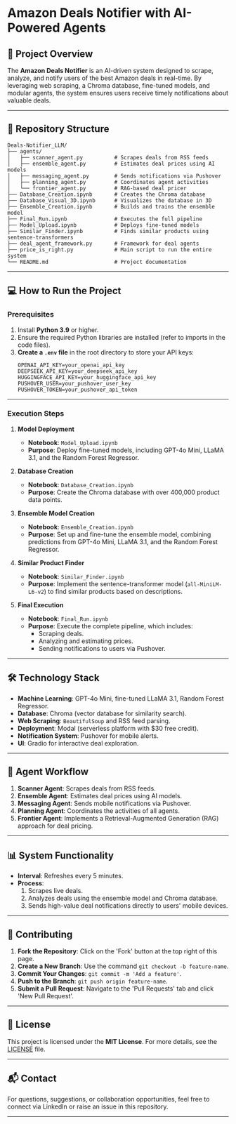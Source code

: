 
# **Amazon Deals Notifier with AI-Powered Agents**

## 🚀 **Project Overview**
The **Amazon Deals Notifier** is an AI-driven system designed to scrape, analyze, and notify users of the best Amazon deals in real-time. By leveraging web scraping, a Chroma database, fine-tuned models, and modular agents, the system ensures users receive timely notifications about valuable deals.

---

## 📂 **Repository Structure**
```
Deals-Notifier_LLM/
├── agents/
│   ├── scanner_agent.py          # Scrapes deals from RSS feeds
│   ├── ensemble_agent.py         # Estimates deal prices using AI models
│   ├── messaging_agent.py        # Sends notifications via Pushover
│   ├── planning_agent.py         # Coordinates agent activities
│   └── frontier_agent.py         # RAG-based deal pricer
├── Database_Creation.ipynb       # Creates the Chroma database
├── Database_Visual_3D.ipynb      # Visualizes the database in 3D
├── Ensemble_Creation.ipynb       # Builds and trains the ensemble model
├── Final_Run.ipynb               # Executes the full pipeline
├── Model_Upload.ipynb            # Deploys fine-tuned models
├── Similar_Finder.ipynb          # Finds similar products using sentence-transformers
├── deal_agent_framework.py       # Framework for deal agents
├── price_is_right.py             # Main script to run the entire system
└── README.md                     # Project documentation
```

---

## 💻 **How to Run the Project**

### **Prerequisites**
1. Install **Python 3.9** or higher.
2. Ensure the required Python libraries are installed (refer to imports in the code files).
3. **Create a `.env` file** in the root directory to store your API keys:
   ```
   OPENAI_API_KEY=your_openai_api_key
   DEEPSEEK_API_KEY=your_deepseek_api_key
   HUGGINGFACE_API_KEY=your_huggingface_api_key
   PUSHOVER_USER=your_pushover_user_key
   PUSHOVER_TOKEN=your_pushover_api_token
   ```

---

### **Execution Steps**
1. **Model Deployment**
   - **Notebook**: `Model_Upload.ipynb`
   - **Purpose**: Deploy fine-tuned models, including GPT-4o Mini, LLaMA 3.1, and the Random Forest Regressor.

2. **Database Creation**
   - **Notebook**: `Database_Creation.ipynb`
   - **Purpose**: Create the Chroma database with over 400,000 product data points.

3. **Ensemble Model Creation**
   - **Notebook**: `Ensemble_Creation.ipynb`
   - **Purpose**: Set up and fine-tune the ensemble model, combining predictions from GPT-4o Mini, LLaMA 3.1, and the Random Forest Regressor.

4. **Similar Product Finder**
   - **Notebook**: `Similar_Finder.ipynb`
   - **Purpose**: Implement the sentence-transformer model (`all-MiniLM-L6-v2`) to find similar products based on descriptions.

5. **Final Execution**
   - **Notebook**: `Final_Run.ipynb`
   - **Purpose**: Execute the complete pipeline, which includes:
     - Scraping deals.
     - Analyzing and estimating prices.
     - Sending notifications to users via Pushover.

---

## 🛠️ **Technology Stack**
- **Machine Learning**: GPT-4o Mini, fine-tuned LLaMA 3.1, Random Forest Regressor.
- **Database**: Chroma (vector database for similarity search).
- **Web Scraping**: `BeautifulSoup` and RSS feed parsing.
- **Deployment**: Modal (serverless platform with $30 free credit).
- **Notification System**: Pushover for mobile alerts.
- **UI**: Gradio for interactive deal exploration.

---

## 📱 **Agent Workflow**
1. **Scanner Agent**: Scrapes deals from RSS feeds.
2. **Ensemble Agent**: Estimates deal prices using AI models.
3. **Messaging Agent**: Sends mobile notifications via Pushover.
4. **Planning Agent**: Coordinates the activities of all agents.
5. **Frontier Agent**: Implements a Retrieval-Augmented Generation (RAG) approach for deal pricing.

---

## 📊 **System Functionality**
- **Interval**: Refreshes every 5 minutes.
- **Process**:
  1. Scrapes live deals.
  2. Analyzes deals using the ensemble model and Chroma database.
  3. Sends high-value deal notifications directly to users' mobile devices.

---

## 🤝 **Contributing**
1. **Fork the Repository**: Click on the 'Fork' button at the top right of this page.
2. **Create a New Branch**: Use the command `git checkout -b feature-name`.
3. **Commit Your Changes**: `git commit -m 'Add a feature'`.
4. **Push to the Branch**: `git push origin feature-name`.
5. **Submit a Pull Request**: Navigate to the 'Pull Requests' tab and click 'New Pull Request'.

---

## 📝 **License**
This project is licensed under the **MIT License**. For more details, see the [LICENSE](LICENSE) file.

---

## 📬 **Contact**
For questions, suggestions, or collaboration opportunities, feel free to connect via LinkedIn or raise an issue in this repository.

---
